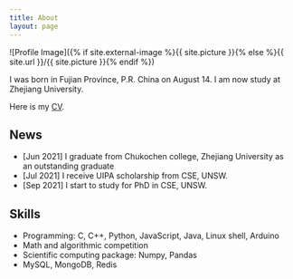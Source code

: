 ```yaml
---
title: About
layout: page
---
```

![Profile Image]({% if site.external-image %}{{ site.picture }}{% else %}{{ site.url }}/{{ site.picture }}{% endif %})

<p></p>
I was born in Fujian Province, P.R. China on August 14. I am now study at Zhejiang University.

<p>Here is my <a href="../files/cv.pdf">CV</a>.</p>

<h2>News</h2>

<ul>
	<li> [Jun 2021] I graduate from Chukochen college, Zhejiang University as an outstanding graduate</li>
	<li> [Jul 2021] I receive UIPA scholarship from CSE, UNSW.</li>
	<li> [Sep 2021] I start to study for PhD in CSE, UNSW.</li>
	<!-- <li><a href="https://github.com/">Lorem Lorem</a></li>
	<li><a href="https://github.com/">Ipsum Dolor</a></li>
	<li><a href="https://github.com/">Dolor Lorem</a></li> -->
</ul>

<h2>Skills</h2>

<ul class="skill-list">
	<li>Programming: C, C++, Python, JavaScript, Java, Linux shell, Arduino</li>
	<li>Math and algorithmic competition</li>
	<li>Scientific computing package: Numpy, Pandas</li>
	<li>MySQL, MongoDB, Redis</li>
</ul>

<script type="text/javascript" id="clustrmaps" src="//clustrmaps.com/map_v2.js?d=ury8RthMycIAOAK91EJSXjcq0zkFm-7hkSAKnJCLrB8&cl=ffffff&w=a"></script>


